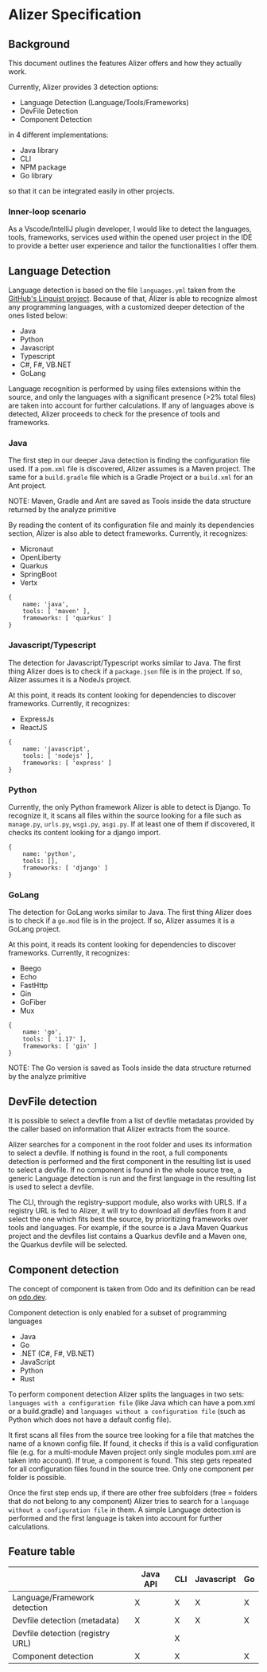 # Alizer Specification

## Background

This document outlines the features Alizer offers and how they actually work.

Currently, Alizer provides 3 detection options:

- Language Detection (Language/Tools/Frameworks)
- DevFile Detection
- Component Detection

in 4 different implementations:

- Java library
- CLI
- NPM package
- Go library

so that it can be integrated easily in other projects.

### Inner-loop scenario

As a Vscode/IntelliJ plugin developer, I would like to detect the languages, tools, frameworks, services used within the
opened user project in the IDE to provide a better user experience and tailor the functionalities I offer them.

## Language Detection

Language detection is based on the file `languages.yml` taken from the [GitHub's Linguist project](https://github.com/github/linguist/blob/master/lib/linguist/languages.yml).
Because of that, Alizer is able to recognize almost any programming languages, with a customized deeper detection of the
ones listed below:

- Java
- Python
- Javascript
- Typescript
- C#, F#, VB.NET
- GoLang

Language recognition is performed by using files extensions within the source, and only the languages with a significant
presence (>2% total files) are taken into account for further calculations.
If any of languages above is detected, Alizer proceeds to check for the presence of tools and frameworks.

### Java

The first step in our deeper Java detection is finding the configuration file used. If a `pom.xml` file is discovered, 
Alizer assumes is a Maven project. The same for a `build.gradle` file which is a Gradle Project or a `build.xml` for an
Ant project.

NOTE: Maven, Gradle and Ant are saved as Tools inside the data structure returned by the analyze primitive

By reading the content of its configuration file and mainly its dependencies section, Alizer is also able to detect 
frameworks. Currently, it recognizes:

- Micronaut
- OpenLiberty 
- Quarkus
- SpringBoot
- Vertx

```
{ 
    name: 'java', 
    tools: [ 'maven' ], 
    frameworks: [ 'quarkus' ] 
}
```

### Javascript/Typescript

The detection for Javascript/Typescript works similar to Java. The first thing Alizer does is to check if a `package.json`
file is in the project. If so, Alizer assumes it is a NodeJs project.

At this point, it reads its content looking for dependencies to discover frameworks. Currently, it recognizes:

- ExpressJs
- ReactJS

```
{ 
    name: 'javascript', 
    tools: [ 'nodejs' ], 
    frameworks: [ 'express' ] 
}
```

### Python

Currently, the only Python framework Alizer is able to detect is Django.
To recognize it, it scans all files within the source looking for a file such as `manage.py`, `urls.py`, `wsgi.py`, 
`asgi.py`. If at least one of them if discovered, it checks its content looking for a django import.

```
{ 
    name: 'python', 
    tools: [], 
    frameworks: [ 'django' ] 
}
```

### GoLang 

The detection for GoLang works similar to Java. The first thing Alizer does is to check if a `go.mod`
file is in the project. If so, Alizer assumes it is a GoLang project.

At this point, it reads its content looking for dependencies to discover frameworks. Currently, it recognizes:

- Beego
- Echo
- FastHttp
- Gin
- GoFiber
- Mux

```
{ 
    name: 'go', 
    tools: [ '1.17' ], 
    frameworks: [ 'gin' ] 
}
```

NOTE: The Go version is saved as Tools inside the data structure returned by the analyze primitive

## DevFile detection

It is possible to select a devfile from a list of devfile metadatas provided by the caller based on information that 
Alizer extracts from the source.

Alizer searches for a component in the root folder and uses its information to select a devfile. If nothing is found in the root, 
a full components detection is performed and the first component in the resulting list is used to select a devfile. 
If no component is found in the whole source tree, a generic Language detection is run and the first language in the resulting list is used to select a devfile.

The CLI, through the registry-support module, also works with URLS. If a registry URL is fed to Alizer, it will try to 
download all devfiles from it and select the one which fits best the source, by prioritizing frameworks over tools and languages.
For example, if the source is a Java Maven Quarkus project and the devfiles list contains a Quarkus devfile and a Maven 
one, the Quarkus devfile will be selected.

## Component detection

The concept of component is taken from Odo and its definition can be read on [odo.dev](https://odo.dev/docs/getting-started/basics/#component).

Component detection is only enabled for a subset of programming languages
- Java
- Go
- .NET (C#, F#, VB.NET)
- JavaScript
- Python
- Rust

To perform component detection Alizer splits the languages in two sets: `languages with a configuration file` (like Java
which can have a pom.xml or a build.gradle) and `languages without a configuration file` (such as Python which does not have a 
default config file). 

It first scans all files from the source tree looking for a file that matches the name of a known 
config file. If found, it checks if this is a valid configuration file (e.g. for a multi-module Maven project only single 
modules pom.xml are taken into account). If true, a component is found. This step gets repeated for all configuration files found in the source tree.
Only one component per folder is possible.

Once the first step ends up, if there are other free subfolders (free = folders that do not belong to any component) Alizer tries to search for 
a `language without a configuration file` in them. A simple Language detection is performed and the first language is taken into account for further calculations. 

## Feature table

|                                  | Java API | CLI | Javascript | Go |
|----------------------------------|----------|-----|------------|----|
| Language/Framework detection     | X        | X   | X          | X  |
| Devfile detection (metadata)     | X        | X   | X          | X  |
| Devfile detection (registry URL) |          | X   |            |    |
| Component detection              | X        | X   |            | X  |

